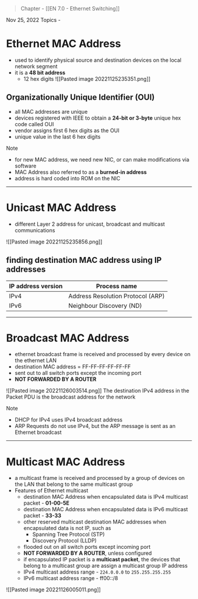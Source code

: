 >Chapter - [[EN 7.0 - Ethernet Switching]]

Nov 25, 2022
Topics - 

# Ethernet MAC Address
- used to identify physical source and destination devices on the local network segment
- it is a **48 bit address** 
	- 12 hex digits
![[Pasted image 20221125235351.png]]

## Organizationally Unique Identifier (OUI)
- all MAC addresses are unique
- devices registered with IEEE to obtain a **24-bit or 3-byte** unique hex code called OUI
- vendor assigns first 6 hex digits as the OUI
- unique value in the last 6 hex digits

>[!NOTE]
>- for new MAC address, we need new NIC, or can make modifications via software
>- MAC Address also referred to as a **burned-in address**
>- address is hard coded into ROM on the NIC

---
# Unicast MAC Address
- different Layer 2 address for unicast, broadcast and multicast communications

![[Pasted image 20221125235856.png]]

## finding destination MAC address using IP addresses
| IP address version | Process name                      |
| ------------------ | --------------------------------- |
| IPv4               | Address Resolution Protocol (ARP) |
| IPv6               | Neighbour Discovery (ND)          | 

---
# Broadcast MAC Address
- ethernet broadcast frame is received and processed by every device on the ethernet LAN
- destination MAC address = FF-FF-FF-FF-FF-FF
- sent out to all switch ports except the incoming port
- **NOT FORWARDED BY A ROUTER**

![[Pasted image 20221126003514.png]]
The destination IPv4 address in the Packet PDU is the broadcast address for the network

>[!NOTE]
>- DHCP for IPv4 uses IPv4 broadcast address
>- ARP Requests do not use IPv4, but the ARP message is sent as an Ethernet broadcast

---
# Multicast MAC Address
- a multicast frame is received and processed by a group of devices on the LAN that belong to the same multicast group
- Features of Ethernet multicast
	- destination MAC Address when encapsulated data is IPv4 multicast packet - **01-00-5E**
	- destination MAC Address when encapsulated data is IPv6 multicast packet - **33-33**
	- other reserved multicast destination MAC addresses when encapsulated data is not IP, such as 
		- Spanning Tree Protocol (STP)
		- Discovery Protocol (LLDP)
	- flooded out on all switch ports except incoming port
	- **NOT FORWARDED BY A ROUTER**, unless configured
	- if encapsulated IP packet is a **multicast packet**, the devices that belong to a multicast group are assign a multicast group IP address
	- IPv4 multicast address range - `224.0.0.0` to `255.255.255.255`
	- IPv6 multicast address range - ff00::/8

![[Pasted image 20221126005011.png]]

